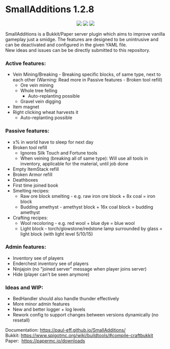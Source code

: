# SmallAdditions 1.2.8
<p align="center">
  <img src="https://img.shields.io/badge/version-1.2.8-blue">
  <img src="https://img.shields.io/badge/bukkit-1.19-green">
  <img src="https://img.shields.io/badge/paper-1.19-green">
</p>

SmallAdditions is a Bukkit/Paper server plugin which aims to improve vanilla gameplay just a smidge.
The features are designed to be unintrusive and can be deactivated and configured in the given YAML file.  
New ideas and issues can be be directly submitted to this repository.


### Active features:
- Vein Mining/Breaking - Breaking specific blocks, of same type, next to each other (Warning: Read more in Passive features - Broken tool refill)
  - Ore vein mining
  - Whole tree felling
    - Auto-replanting possible
  - Gravel vein digging
- Item magnet
- Right clicking wheat harvests it
  - Auto-replanting possible
### Passive features:
- x% in world have to sleep for next day
- Broken tool refill
  - Ignores Silk Touch and Fortune tools
  - When veining (breaking all of same type): Will use all tools in inventory, applicable for the material, until job done
- Empty ItemStack refill
- Broken Armor refill
- Deathboxes
- First time joined book
- Smelting recipes:
  - Raw ore block smelting - e.g. raw iron ore block + 8x coal = iron block
  - Budding amethyst - amethyst block + 16x coal block = budding amethyst
- Crafting recipes:
  - Wool recoloring - e.g. red wool + blue dye = blue wool
  - Light block - torch/glowstone/redstone lamp surrounded by glass = light block (with light level 5/10/15)
### Admin features:
- Inventory see of players
- Enderchest inventory see of players
- Ninjajoin (no "joined server" message when player joins server)
- Hide (player can't be seen anymore)
### Ideas and WIP:
- BedHandler should also handle thunder effectively
- More minor admin features
- New and better logger + log levels
- Rework config to support changes between versions dynamically (no resetall)

Documentation: https://paul-eff.github.io/SmallAdditions/  
Bukkit:&nbsp;https://www.spigotmc.org/wiki/buildtools/#compile-craftbukkit  
Paper:&nbsp;&nbsp;https://papermc.io/downloads
